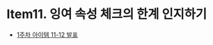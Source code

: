 # Item11. 잉여 속성 체크의 한계 인지하기
* [1주차 아이템 11-12 발표](https://docs.google.com/presentation/d/1RdpMmOP4miWIZWi5-HW03x3holJyJ3UAFTBCgVDbYP0/edit)